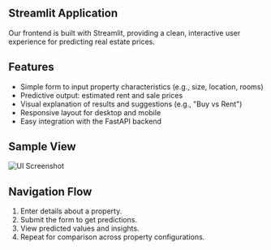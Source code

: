 
## Streamlit Application

Our frontend is built with Streamlit, providing a clean, interactive user experience for predicting real estate prices.

## Features

- Simple form to input property characteristics (e.g., size, location, rooms)
- Predictive output: estimated rent and sale prices
- Visual explanation of results and suggestions (e.g., "Buy vs Rent")
- Responsive layout for desktop and mobile
- Easy integration with the FastAPI backend

## Sample View

![UI Screenshot](.docs/assets/UI_Screenshot.png)

## Navigation Flow

1. Enter details about a property.
2. Submit the form to get predictions.
3. View predicted values and insights.
4. Repeat for comparison across property configurations.
